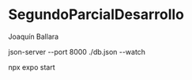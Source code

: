 # SegundoParcialDesarrollo

Joaquín Ballara

json-server --port 8000 ./db.json --watch

npx expo start